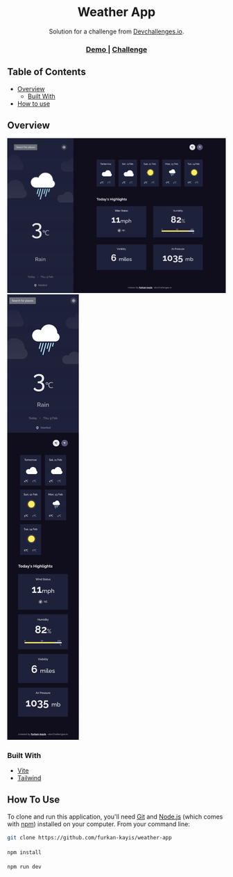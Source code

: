 <h1 align="center">Weather App</h1>

<div align="center">
   Solution for a challenge from  <a href="http://devchallenges.io" target="_blank">Devchallenges.io</a>.
</div>

<div align="center">
  <h3>
    <a href="https://lustrous-cuchufli-0d8164.netlify.app/">
      Demo
    </a>
    <span>
    <span> | </span>
    <a href="https://devchallenges.io/challenges/mM1UIenRhK808W8qmLWv">
      Challenge
    </a>
  </h3>
</div>

## Table of Contents

- [Overview](#overview)
  - [Built With](#built-with)
- [How to use](#how-to-use)

## Overview

![](/src/assets/desktop-design.png)
![](/src/assets/mobile-design.png)

### Built With

- [Vite](https://vitejs.dev/)
- [Tailwind](https://tailwindcss.com/)

## How To Use

To clone and run this application, you'll need [Git](https://git-scm.com) and [Node.js](https://nodejs.org/en/download/) (which comes with [npm](http://npmjs.com)) installed on your computer. From your command line:

```bash
git clone https://github.com/furkan-kayis/weather-app

npm install

npm run dev
```
